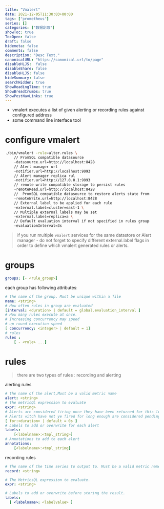 ```yaml
---
title: "Vmalert"
date: 2021-12-05T11:30:03+00:00
tags: ["prometheus"]
series: []
categories: ["数据刮取"]
showToc: true
TocOpen: false
draft: false
hidemeta: false
comments: false
description: "Desc Text."
canonicalURL: "https://canonical.url/to/page"
disableHLJS:  false
disableShare: false
disableHLJS: false
hideSummary: false
searchHidden: true
ShowReadingTime: true
ShowBreadCrumbs: true
ShowPostNavLinks: true
---
```



- vmalert executes a list of given alerting or recording rules against configured address
- some command line interface tool

# configure vmalert

```bash
./bin/vmalert -rule=alter.rules \
    // PromSQL compatible datasource
    -datasource.url=http://localhost:8428
    // Alert manager url
    -notifier.url=http://localhost:9093
    // Alert manager replica rul
    -notifier.url=http://127.0.0.1:9093
    // remote write compatible storage to persist rules
    -remoteRead.url=http://localhost:8428
    //  PromSQL compatible datasource to restore alerts state from
    -remoteWrite.url=http://localhost:8428
    // External label to be applied for each rule
    -external.label=cluster=east-1 \
    // Multiple external labels may be set
    -external.label=replica=a \
    // Default evaluation interval if not specified in rules group
    -evaluationInterval=3s
```

> if you run multiple `vmalert` services for the same datastore or Alert manager - do not forget to specify different external.label flags in order to define which vmalert generated rules or alerts.

# groups

```yaml
groups: [- <rule_group>]
```

each group has following attributes:

```yaml
# the name of the group. Must be unique within a file
name: <string>
# How often rules in group are evaluated
[interval: <duration> | default = global.evaluation_interval ]
# How many rules execute at once.
# Increasing concurrency may speed
# up round execution speed
[ concurrency: <integer> | default = 1]
# rules
rules :
    [ - <rule> ...]
```

# rules

> there are two types of rules : recording and alerting

alerting rules

```yaml
# the name of the alert,Must be a valid metric name
alert: <string>
# the metricQL expression to evaluate
expr: <string>
# Alerts are considered firing once they have been returned for this long
# Alerts witch have not ye fired for long enough are considered pending
[ for:<duration> | default = 0s ]
# Labels to add or overwrite for each alert
labels:
    [<labelname>:<tmpl_string>]
# Annotations to add to each alert
annotations:
    [<labelname>:<tmpl_string]
```

recording rules

```yaml
# The name of the time series to output to. Must be a valid metric name.
record: <string>

# The MetricsQL expression to evaluate.
expr: <string>

# Labels to add or overwrite before storing the result.
labels:
  [ <labelname>: <labelvalue> ]
```